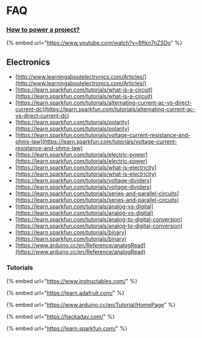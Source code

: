 # FAQ

### [How to power a project?](https://learn.sparkfun.com/tutorials/how-to-power-a-project)

{% embed url="https://www.youtube.com/watch?v=8ftkn7nZSDo" %}



## Electronics

* [http://www.learningaboutelectronics.com/Articles/](http://www.learningaboutelectronics.com/Articles/)
* [https://learn.sparkfun.com/tutorials/what-is-a-circuit](https://learn.sparkfun.com/tutorials/what-is-a-circuit)
* [https://learn.sparkfun.com/tutorials/alternating-current-ac-vs-direct-current-dc](https://learn.sparkfun.com/tutorials/alternating-current-ac-vs-direct-current-dc)
* [https://learn.sparkfun.com/tutorials/polarity](https://learn.sparkfun.com/tutorials/polarity)
* [https://learn.sparkfun.com/tutorials/voltage-current-resistance-and-ohms-law](https://learn.sparkfun.com/tutorials/voltage-current-resistance-and-ohms-law)
* [https://learn.sparkfun.com/tutorials/electric-power](https://learn.sparkfun.com/tutorials/electric-power)
* [https://learn.sparkfun.com/tutorials/what-is-electricity](https://learn.sparkfun.com/tutorials/what-is-electricity)
* [https://learn.sparkfun.com/tutorials/voltage-dividers](https://learn.sparkfun.com/tutorials/voltage-dividers)
* [https://learn.sparkfun.com/tutorials/series-and-parallel-circuits](https://learn.sparkfun.com/tutorials/series-and-parallel-circuits)
* [https://learn.sparkfun.com/tutorials/analog-vs-digital](https://learn.sparkfun.com/tutorials/analog-vs-digital)
* [https://learn.sparkfun.com/tutorials/analog-to-digital-conversion](https://learn.sparkfun.com/tutorials/analog-to-digital-conversion)
* [https://learn.sparkfun.com/tutorials/binary](https://learn.sparkfun.com/tutorials/binary)
* [https://www.arduino.cc/en/Reference/analogRead](https://www.arduino.cc/en/Reference/analogRead)

### Tutorials

{% embed url="https://www.instructables.com/" %}

{% embed url="https://learn.adafruit.com/" %}

{% embed url="https://www.arduino.cc/en/Tutorial/HomePage" %}

{% embed url="https://hackaday.com/" %}

{% embed url="https://learn.sparkfun.com/" %}







